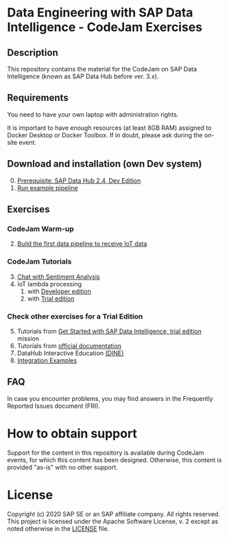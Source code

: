 # Data Engineering with SAP Data Intelligence - CodeJam Exercises

## Description
This repository contains the material for the CodeJam on SAP Data Intelligence (known as SAP Data Hub before ver. 3.x).

## Requirements
You need to have your own laptop with administration rights.

It is important to have enough resources (at least 8GB RAM) assigned to Docker Desktop or Docker Toolbox. If in doubt, please ask during the on-site event.

## Download and installation (own Dev system)
0. [Prerequisite: SAP Data Hub 2.4, Dev Edition](https://developers.sap.com/tutorials/datahub-docker-v2-setup.html)
1. [Run example pipeline](https://developers.sap.com/tutorials/datahub-docker-v2-examples.html)

## Exercises

### CodeJam Warm-up
2. [Build the first data pipeline to receive IoT data](exercise/tessel)

### CodeJam Tutorials

3. [Chat with Sentiment Analysis](exercise/chat)
4. IoT lambda processing
    1. with [Developer edition](exercise/iot)
    2. with [Trial edition](exercise/trial/iot)

### Check other exercises for a Trial Edition

5. Tutorials from [Get Started with SAP Data Intelligence, trial edition](https://developers.sap.com/group.dataintelligence-trial-2-start.html) mission
6. Tutorials from [official documentation](https://help.sap.com/viewer/aff95eebc2e04c44816e6ff0d21c3c88/3.0.latest/en-US/217dac1ce21c46d6956208d3d699f596.html)
7. DataHub Interactive Education [(DINE)](https://github.com/SAP-samples/datahub-dine)
8. [Integration Examples](https://github.com/SAP-samples/datahub-integration-examples)

## FAQ
In case you encounter problems, you may find answers in the Frequently Reported Issues document (FRI).

# How to obtain support
Support for the content in this repository is available during CodeJam events, for which this content has been designed. Otherwise, this content is provided "as-is" with no other support.

# License
Copyright (c) 2020 SAP SE or an SAP affiliate company. All rights reserved. This project is licensed under the Apache Software License, v. 2 except as noted otherwise in the [LICENSE](LICENSE) file.
